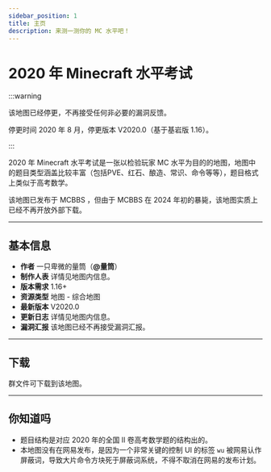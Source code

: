 ```yaml
---
sidebar_position: 1
title: 主页
description: 来测一测你的 MC 水平吧！
---
```


# 2020 年 Minecraft 水平考试

:::warning

该地图已经停更，不再接受任何非必要的漏洞反馈。

停更时间 2020 年 8 月，停更版本 V2020.0（基于基岩版 1.16）。

:::

2020 年 Minecraft 水平考试是一张以检验玩家 MC 水平为目的的地图，地图中的题目类型涵盖比较丰富（包括PVE、红石、酿造、常识、命令等等），题目格式上类似于高考数学。

该地图已发布于 MCBBS ，但由于 MCBBS 在 2024 年初的暴毙，该地图实质上已经不再开放外部下载。

---

## 基本信息

- **作者** 一只卑微的量筒（**@量筒**）
- **制作人表** 详情见地图内信息。
- **版本需求** 1.16+
- **资源类型** 地图 - 综合地图
- **最新版本** V2020.0
- **更新日志** 详情见地图内信息。
- **漏洞汇报** 该地图已经不再接受漏洞汇报。

---

## 下载

群文件可下载到该地图。

---

## 你知道吗

- 题目结构是对应 2020 年的全国 II 卷高考数学题的结构出的。
- 本地图没有在网易发布，是因为一个非常关键的控制 UI 的标签 `wu` 被网易认作屏蔽词，导致大片命令方块死于屏蔽词系统，不得不取消在网易的发布计划。

